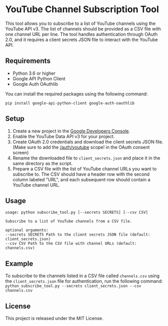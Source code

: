 # YouTube Channel Subscription Tool

This tool allows you to subscribe to a list of YouTube channels using the YouTube API v3. The list of channels should be provided as a CSV file with one channel URL per line. The tool handles authentication through OAuth 2.0, and it requires a client secrets JSON file to interact with the YouTube API.

## Requirements

- Python 3.6 or higher
- Google API Python Client
- Google Auth OAuthlib

You can install the required packages using the following command:
```
pip install google-api-python-client google-auth-oauthlib
```

## Setup

1. Create a new project in the [Google Developers Console](https://console.developers.google.com/).
2. Enable the YouTube Data API v3 for your project.
3. Create OAuth 2.0 credentials and download the client secrets JSON file. (Make sure to add the [/auth/youtube](https://www.googleapis.com/auth/youtube.force-ssl) scope! in the OAuth consent screen) 
4. Rename the downloaded file to `client_secrets.json` and place it in the same directory as the script.
5. Prepare a CSV file with the list of YouTube channel URLs you want to subscribe to. The CSV should have a header row with the second column labeled "URL", and each subsequent row should contain a YouTube channel URL.

## Usage
```
usage: python subscribe_tool.py [--secrets SECRETS] [--csv CSV]

Subscribe to a list of YouTube channels from a CSV file.

optional arguments:
--secrets SECRETS Path to the client secrets JSON file (default: client_secrets.json)
--csv CSV Path to the CSV file with channel URLs (default: channels.csv)
```

## Example

To subscribe to the channels listed in a CSV file called `channels.csv` using the `client_secrets.json` file for authentication, run the following command:
```python subscribe_tool.py --secrets client_secrets.json --csv channels.csv```


## License

This project is released under the MIT License.
